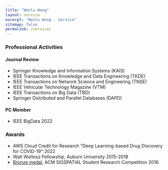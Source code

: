 ```yaml
---
title: "Wenlu Wang"
layout: service
excerpt: "Wenlu Wang - Service"
sitemap: false
permalink: /service/
---
```

### Professional Activities

#### Journal Review  

- Springer Knowledge and Information Systems (KAIS)
- IEEE Transactions on Knowledge and Data Engineering (TKDE) 
- IEEE Transactions on Network Science and Engineering (TNSE)
- IEEE Vehicular Technology Magazine (VTM)                         
- IEEE Transactions on Big Data (TBD)
- Springer Distributed and Parallel Databases (DAPD)

#### PC Member

- IEEE BigData 2022


### Awards

- AWS Cloud Credit for Research "Deep Learning-based Drug Discovery for COVID-19"    2022
- Walt Woltosz Fellowship, Auburn University    2015-2018
- <a href="https://src.acm.org/winners/2017">Bronze medal</a>, ACM SIGSPATIAL Student Research Competition    2016